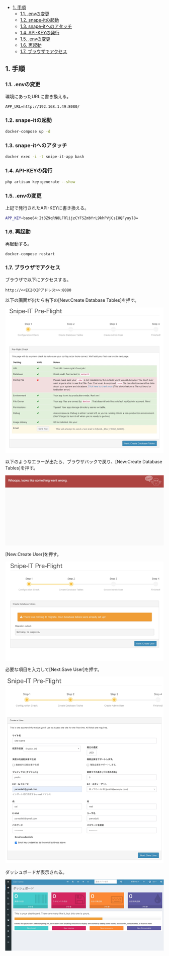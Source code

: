 
- [1. 手順](#1-手順)
  - [1.1. .envの変更](#11-envの変更)
  - [1.2. snape-itの起動](#12-snape-itの起動)
  - [1.3. snape-itへのアタッチ](#13-snape-itへのアタッチ)
  - [1.4. API-KEYの発行](#14-api-keyの発行)
  - [1.5. .envの変更](#15-envの変更)
  - [1.6. 再起動](#16-再起動)
  - [1.7. ブラウザでアクセス](#17-ブラウザでアクセス)


## 1. 手順

### 1.1. .envの変更

環境にあったURLに書き換える。

```
APP_URL=http://192.168.1.49:8080/
```

### 1.2. snape-itの起動

```bash
docker-compose up -d
```
### 1.3. snape-itへのアタッチ

```bash
docker exec -i -t snipe-it-app bash
```

### 1.4. API-KEYの発行

```bash
php artisan key:generate --show
```
### 1.5. .envの変更

上記で発行されたAPI-KEYに書き換える。

```bash
APP_KEY=base64:It3Z9qRN8LFRlijzCYFSZmbYrL9khPVjCsIUQFyuyl8=
```

### 1.6. 再起動

再起動する。

```bash
docker-compose restart
```

### 1.7. ブラウザでアクセス

ブラウザで以下にアクセスする。

```
http://<<EC2のIPアドレス>>:8080
```

以下の画面が出たら右下の[New:Create Database Tables]を押す。

![](images/step1.jpg)

以下のようなエラーが出たら、ブラウザバックで戻り、[New:Create Database Tables]を押す。

![](images/error.jpg)

[New:Create User]を押す。

![](images/step2.jpg)

必要な項目を入力して[Next:Save User]を押す。

![](images/step3.jpg)

ダッシュボードが表示される。

![](images/dashboard.jpg)